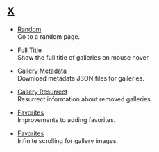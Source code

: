 # [x](https://dnsev-h.github.io/x/)

* [Random](https://raw.githubusercontent.com/dnsev-h/x/master/builds/x-random.user.js)<br>
  Go to a random page.

* [Full Title](https://raw.githubusercontent.com/dnsev-h/x/master/builds/x-full-title.user.js)<br>
  Show the full title of galleries on mouse hover.

* [Gallery Metadata](https://raw.githubusercontent.com/dnsev-h/x/master/builds/x-gallery-metadata.user.js)<br>
  Download metadata JSON files for galleries.

* [Gallery Resurrect](https://raw.githubusercontent.com/dnsev-h/x/master/builds/x-gallery-resurrect.user.js)<br>
  Resurrect information about removed galleries.

* [Favorites](https://raw.githubusercontent.com/dnsev-h/x/master/builds/x-favorites.user.js)<br>
  Improvements to adding favorites.

* [Favorites](https://raw.githubusercontent.com/dnsev-h/x/master/builds/x-infinite-scroll.user.js)<br>
  Infinite scrolling for gallery images.
